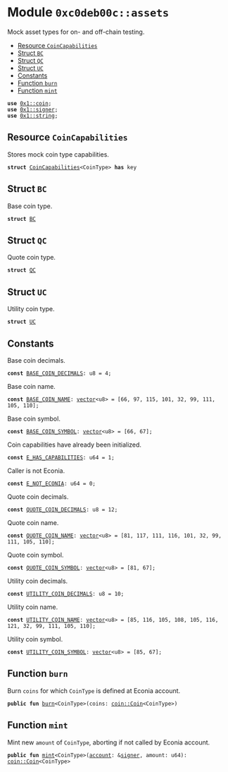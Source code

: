 
<a name="0xc0deb00c_assets"></a>

# Module `0xc0deb00c::assets`

Mock asset types for on- and off-chain testing.


-  [Resource `CoinCapabilities`](#0xc0deb00c_assets_CoinCapabilities)
-  [Struct `BC`](#0xc0deb00c_assets_BC)
-  [Struct `QC`](#0xc0deb00c_assets_QC)
-  [Struct `UC`](#0xc0deb00c_assets_UC)
-  [Constants](#@Constants_0)
-  [Function `burn`](#0xc0deb00c_assets_burn)
-  [Function `mint`](#0xc0deb00c_assets_mint)


<pre><code><b>use</b> <a href="">0x1::coin</a>;
<b>use</b> <a href="">0x1::signer</a>;
<b>use</b> <a href="">0x1::string</a>;
</code></pre>



<a name="0xc0deb00c_assets_CoinCapabilities"></a>

## Resource `CoinCapabilities`

Stores mock coin type capabilities.


<pre><code><b>struct</b> <a href="assets.md#0xc0deb00c_assets_CoinCapabilities">CoinCapabilities</a>&lt;CoinType&gt; <b>has</b> key
</code></pre>



<a name="0xc0deb00c_assets_BC"></a>

## Struct `BC`

Base coin type.


<pre><code><b>struct</b> <a href="assets.md#0xc0deb00c_assets_BC">BC</a>
</code></pre>



<a name="0xc0deb00c_assets_QC"></a>

## Struct `QC`

Quote coin type.


<pre><code><b>struct</b> <a href="assets.md#0xc0deb00c_assets_QC">QC</a>
</code></pre>



<a name="0xc0deb00c_assets_UC"></a>

## Struct `UC`

Utility coin type.


<pre><code><b>struct</b> <a href="assets.md#0xc0deb00c_assets_UC">UC</a>
</code></pre>



<a name="@Constants_0"></a>

## Constants


<a name="0xc0deb00c_assets_BASE_COIN_DECIMALS"></a>

Base coin decimals.


<pre><code><b>const</b> <a href="assets.md#0xc0deb00c_assets_BASE_COIN_DECIMALS">BASE_COIN_DECIMALS</a>: u8 = 4;
</code></pre>



<a name="0xc0deb00c_assets_BASE_COIN_NAME"></a>

Base coin name.


<pre><code><b>const</b> <a href="assets.md#0xc0deb00c_assets_BASE_COIN_NAME">BASE_COIN_NAME</a>: <a href="">vector</a>&lt;u8&gt; = [66, 97, 115, 101, 32, 99, 111, 105, 110];
</code></pre>



<a name="0xc0deb00c_assets_BASE_COIN_SYMBOL"></a>

Base coin symbol.


<pre><code><b>const</b> <a href="assets.md#0xc0deb00c_assets_BASE_COIN_SYMBOL">BASE_COIN_SYMBOL</a>: <a href="">vector</a>&lt;u8&gt; = [66, 67];
</code></pre>



<a name="0xc0deb00c_assets_E_HAS_CAPABILITIES"></a>

Coin capabilities have already been initialized.


<pre><code><b>const</b> <a href="assets.md#0xc0deb00c_assets_E_HAS_CAPABILITIES">E_HAS_CAPABILITIES</a>: u64 = 1;
</code></pre>



<a name="0xc0deb00c_assets_E_NOT_ECONIA"></a>

Caller is not Econia.


<pre><code><b>const</b> <a href="assets.md#0xc0deb00c_assets_E_NOT_ECONIA">E_NOT_ECONIA</a>: u64 = 0;
</code></pre>



<a name="0xc0deb00c_assets_QUOTE_COIN_DECIMALS"></a>

Quote coin decimals.


<pre><code><b>const</b> <a href="assets.md#0xc0deb00c_assets_QUOTE_COIN_DECIMALS">QUOTE_COIN_DECIMALS</a>: u8 = 12;
</code></pre>



<a name="0xc0deb00c_assets_QUOTE_COIN_NAME"></a>

Quote coin name.


<pre><code><b>const</b> <a href="assets.md#0xc0deb00c_assets_QUOTE_COIN_NAME">QUOTE_COIN_NAME</a>: <a href="">vector</a>&lt;u8&gt; = [81, 117, 111, 116, 101, 32, 99, 111, 105, 110];
</code></pre>



<a name="0xc0deb00c_assets_QUOTE_COIN_SYMBOL"></a>

Quote coin symbol.


<pre><code><b>const</b> <a href="assets.md#0xc0deb00c_assets_QUOTE_COIN_SYMBOL">QUOTE_COIN_SYMBOL</a>: <a href="">vector</a>&lt;u8&gt; = [81, 67];
</code></pre>



<a name="0xc0deb00c_assets_UTILITY_COIN_DECIMALS"></a>

Utility coin decimals.


<pre><code><b>const</b> <a href="assets.md#0xc0deb00c_assets_UTILITY_COIN_DECIMALS">UTILITY_COIN_DECIMALS</a>: u8 = 10;
</code></pre>



<a name="0xc0deb00c_assets_UTILITY_COIN_NAME"></a>

Utility coin name.


<pre><code><b>const</b> <a href="assets.md#0xc0deb00c_assets_UTILITY_COIN_NAME">UTILITY_COIN_NAME</a>: <a href="">vector</a>&lt;u8&gt; = [85, 116, 105, 108, 105, 116, 121, 32, 99, 111, 105, 110];
</code></pre>



<a name="0xc0deb00c_assets_UTILITY_COIN_SYMBOL"></a>

Utility coin symbol.


<pre><code><b>const</b> <a href="assets.md#0xc0deb00c_assets_UTILITY_COIN_SYMBOL">UTILITY_COIN_SYMBOL</a>: <a href="">vector</a>&lt;u8&gt; = [85, 67];
</code></pre>



<a name="0xc0deb00c_assets_burn"></a>

## Function `burn`

Burn <code>coins</code> for which <code>CoinType</code> is defined at Econia account.


<pre><code><b>public</b> <b>fun</b> <a href="assets.md#0xc0deb00c_assets_burn">burn</a>&lt;CoinType&gt;(coins: <a href="_Coin">coin::Coin</a>&lt;CoinType&gt;)
</code></pre>



<a name="0xc0deb00c_assets_mint"></a>

## Function `mint`

Mint new <code>amount</code> of <code>CoinType</code>, aborting if not called by
Econia account.


<pre><code><b>public</b> <b>fun</b> <a href="assets.md#0xc0deb00c_assets_mint">mint</a>&lt;CoinType&gt;(<a href="">account</a>: &<a href="">signer</a>, amount: u64): <a href="_Coin">coin::Coin</a>&lt;CoinType&gt;
</code></pre>
